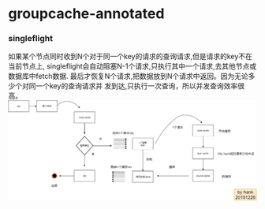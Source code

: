 # groupcache-annotated

### singleflight
如果某个节点同时收到N个对于同一个key的请求的查询请求,但是请求的key不在当前节点上,
singleflight会自动阻塞N-1个请求,只执行其中一个请求,去其他节点或数据库中fetch数据.
最后才恢复N个请求,把数据放到N个请求中返回。因为无论多少个对同一个key的查询请求并
发到达,只执行一次查询，所以并发查询效率很高。
![singleflight image](../doc/images/singleflight.png)

    